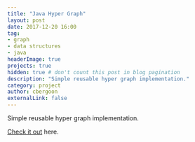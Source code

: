 ```yaml
---
title: "Java Hyper Graph"
layout: post
date: 2017-12-20 16:00
tag: 
- graph
- data structures
- java
headerImage: true
projects: true
hidden: true # don't count this post in blog pagination
description: "Simple reusable hyper graph implementation."
category: project
author: cbergoon
externalLink: false
---
```


Simple reusable hyper graph implementation.

[Check it out](http://github.com/cbergoon/java-hyper-graph) here.